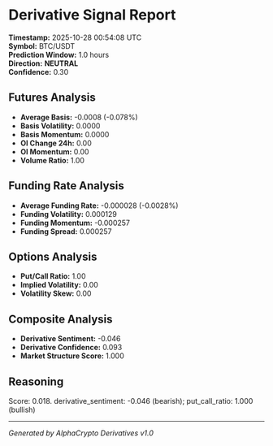 # Derivative Signal Report

**Timestamp:** 2025-10-28 00:54:08 UTC  
**Symbol:** BTC/USDT  
**Prediction Window:** 1.0 hours  
**Direction:** **NEUTRAL**  
**Confidence:** 0.30

## Futures Analysis
- **Average Basis:** -0.0008 (-0.078%)
- **Basis Volatility:** 0.0000
- **Basis Momentum:** 0.0000
- **OI Change 24h:** 0.00
- **OI Momentum:** 0.00
- **Volume Ratio:** 1.00

## Funding Rate Analysis
- **Average Funding Rate:** -0.000028 (-0.0028%)
- **Funding Volatility:** 0.000129
- **Funding Momentum:** -0.000257
- **Funding Spread:** 0.000257

## Options Analysis
- **Put/Call Ratio:** 1.00
- **Implied Volatility:** 0.00
- **Volatility Skew:** 0.00

## Composite Analysis
- **Derivative Sentiment:** -0.046
- **Derivative Confidence:** 0.093
- **Market Structure Score:** 1.000

## Reasoning
Score: 0.018. derivative_sentiment: -0.046 (bearish); put_call_ratio: 1.000 (bullish)

---
*Generated by AlphaCrypto Derivatives v1.0*
